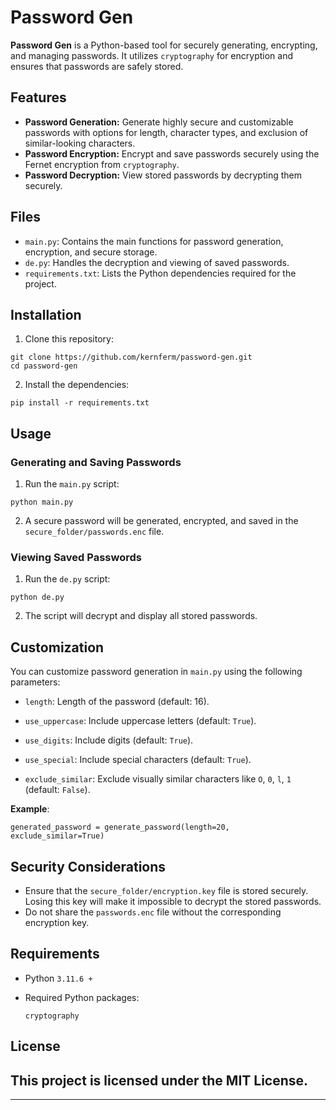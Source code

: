 # Password Gen

**Password Gen** is a Python-based tool for securely generating, encrypting, and managing passwords. It utilizes `cryptography` for encryption and ensures that passwords are safely stored.

## Features

- **Password Generation:** Generate highly secure and customizable passwords with options for length, character types, and exclusion of similar-looking characters.
- **Password Encryption:** Encrypt and save passwords securely using the Fernet encryption from `cryptography`.
- **Password Decryption:** View stored passwords by decrypting them securely.

## Files

- `main.py`: Contains the main functions for password generation, encryption, and secure storage.
- `de.py`: Handles the decryption and viewing of saved passwords.
- `requirements.txt`: Lists the Python dependencies required for the project.

## Installation

1. Clone this repository:
```
git clone https://github.com/kernferm/password-gen.git
cd password-gen
```

2. Install the dependencies:

```
pip install -r requirements.txt
```

## Usage

### Generating and Saving Passwords

1. Run the `main.py` script:

```
python main.py
```

2. A secure password will be generated, encrypted, and saved in the `secure_folder/passwords.enc` file.

### Viewing Saved Passwords

1. Run the `de.py` script:

```
python de.py
```

2. The script will decrypt and display all stored passwords.


## Customization

You can customize password generation in `main.py` using the following parameters:

- `length`: Length of the password (default: 16).

- `use_uppercase`: Include uppercase letters (default: `True`).

- `use_digits`: Include digits (default: `True`).

- `use_special`: Include special characters (default: `True`).

- `exclude_similar`: Exclude visually similar characters like `O`, `0`, `l`, `1` (default: `False`).

**Example**:

```
generated_password = generate_password(length=20, exclude_similar=True)
```

## Security Considerations

- Ensure that the `secure_folder/encryption.key` file is stored securely. Losing this key will make it impossible to decrypt the stored passwords.
- Do not share the `passwords.enc` file without the corresponding encryption key.

## Requirements

- Python `3.11.6 +`

- Required Python packages:

    ```
    cryptography
    ```

## License

**This project is licensed under the MIT License.**
---
---